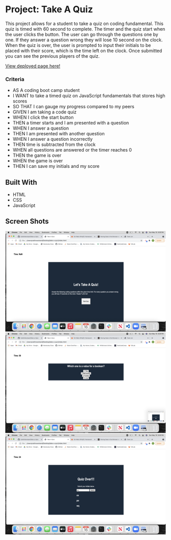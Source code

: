 # Project: Take A Quiz

This project allows for a student to take a quiz on coding fundamental. This quiz is timed with 60 second to complete. The timer and the quiz start when the user clicks the button. The user can go through the questions one by one. If they answer a question wrong they will lose 10 second on the clock. When the quiz is over, the user is prompted to input their initials to be placed with their score, which is the time left on the clock. Once submitted you can see the previous players of the quiz.

[View deployed page here!](https://caitlinswickard.github.io/Take-a-Quiz/)

### Criteria

- AS A coding boot camp student
- I WANT to take a timed quiz on JavaScript fundamentals that stores high scores
- SO THAT I can gauge my progress compared to my peers
- GIVEN I am taking a code quiz
- WHEN I click the start button
- THEN a timer starts and I am presented with a question
- WHEN I answer a question
- THEN I am presented with another question
- WHEN I answer a question incorrectly
- THEN time is subtracted from the clock
- WHEN all questions are answered or the timer reaches 0
- THEN the game is over
- WHEN the game is over
- THEN I can save my initials and my score

## Built With

- HTML
- CSS
- JavaScript

## Screen Shots

![Start Quiz screen](images/startQuiz.png)
![Random question in quiz](images/Question.png)
![End quiz screen](images/endQuiz.png)
